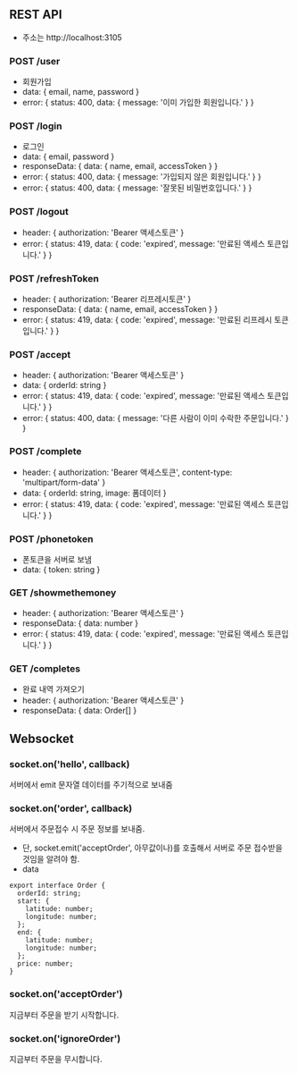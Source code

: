 ## REST API

- 주소는 http://localhost:3105

### POST /user

- 회원가입
- data: { email, name, password }
- error: { status: 400, data: { message: '이미 가입한 회원입니다.' } }

### POST /login

- 로그인
- data: { email, password }
- responseData: { data: { name, email, accessToken } }
- error: { status: 400, data: { message: '가입되지 않은 회원입니다.' } }
- error: { status: 400, data: { message: '잘못된 비밀번호입니다.' } }

### POST /logout

- header: { authorization: 'Bearer 액세스토큰' }
- error: { status: 419, data: { code: 'expired', message: '만료된 액세스 토큰입니다.' } }

### POST /refreshToken

- header: { authorization: 'Bearer 리프레시토큰' }
- responseData: { data: { name, email, accessToken } }
- error: { status: 419, data: { code: 'expired', message: '만료된 리프레시 토큰입니다.' } }

### POST /accept

- header: { authorization: 'Bearer 액세스토큰' }
- data: { orderId: string }
- error: { status: 419, data: { code: 'expired', message: '만료된 액세스 토큰입니다.' } }
- error: { status: 400, data: { message: '다른 사람이 이미 수락한 주문입니다.' } }

### POST /complete

- header: { authorization: 'Bearer 액세스토큰', content-type: 'multipart/form-data' }
- data: { orderId: string, image: 폼데이터 }
- error: { status: 419, data: { code: 'expired', message: '만료된 액세스 토큰입니다.' } }

### POST /phonetoken

- 폰토큰을 서버로 보냄
- data: { token: string }

### GET /showmethemoney

- header: { authorization: 'Bearer 액세스토큰' }
- responseData: { data: number }
- error: { status: 419, data: { code: 'expired', message: '만료된 액세스 토큰입니다.' } }

### GET /completes

- 완료 내역 가져오기
- header: { authorization: 'Bearer 액세스토큰' }
- responseData: { data: Order[] }

## Websocket

### socket.on('hello', callback)

서버에서 emit 문자열 데이터를 주기적으로 보내줌

### socket.on('order', callback)

서버에서 주문접수 시 주문 정보를 보내줌.

- 단, socket.emit('acceptOrder', 아무값이나)를 호출해서 서버로 주문 접수받을 것임을 알려야 함.
- data

```
export interface Order {
  orderId: string;
  start: {
    latitude: number;
    longitude: number;
  };
  end: {
    latitude: number;
    longitude: number;
  };
  price: number;
}
```

### socket.on('acceptOrder')

지금부터 주문을 받기 시작합니다.

### socket.on('ignoreOrder')

지금부터 주문을 무시합니다.
